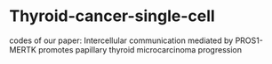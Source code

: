 # Thyroid-cancer-single-cell
codes of our paper: Intercellular communication mediated by PROS1-MERTK promotes papillary thyroid microcarcinoma progression
